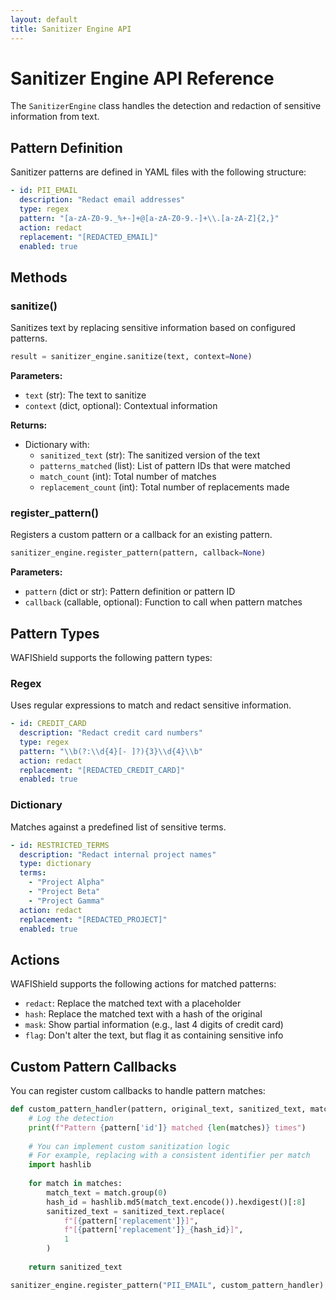 ```yaml
---
layout: default
title: Sanitizer Engine API
---
```


# Sanitizer Engine API Reference

The `SanitizerEngine` class handles the detection and redaction of sensitive information from text.

## Pattern Definition

Sanitizer patterns are defined in YAML files with the following structure:

```yaml
- id: PII_EMAIL
  description: "Redact email addresses"
  type: regex
  pattern: "[a-zA-Z0-9._%+-]+@[a-zA-Z0-9.-]+\\.[a-zA-Z]{2,}"
  action: redact
  replacement: "[REDACTED_EMAIL]"
  enabled: true
```

## Methods

### sanitize()

Sanitizes text by replacing sensitive information based on configured patterns.

```python
result = sanitizer_engine.sanitize(text, context=None)
```

**Parameters:**
- `text` (str): The text to sanitize
- `context` (dict, optional): Contextual information

**Returns:**
- Dictionary with:
  - `sanitized_text` (str): The sanitized version of the text
  - `patterns_matched` (list): List of pattern IDs that were matched
  - `match_count` (int): Total number of matches
  - `replacement_count` (int): Total number of replacements made

### register_pattern()

Registers a custom pattern or a callback for an existing pattern.

```python
sanitizer_engine.register_pattern(pattern, callback=None)
```

**Parameters:**
- `pattern` (dict or str): Pattern definition or pattern ID
- `callback` (callable, optional): Function to call when pattern matches

## Pattern Types

WAFIShield supports the following pattern types:

### Regex

Uses regular expressions to match and redact sensitive information.

```yaml
- id: CREDIT_CARD
  description: "Redact credit card numbers"
  type: regex
  pattern: "\\b(?:\\d{4}[- ]?){3}\\d{4}\\b"
  action: redact
  replacement: "[REDACTED_CREDIT_CARD]"
  enabled: true
```

### Dictionary

Matches against a predefined list of sensitive terms.

```yaml
- id: RESTRICTED_TERMS
  description: "Redact internal project names"
  type: dictionary
  terms:
    - "Project Alpha"
    - "Project Beta"
    - "Project Gamma"
  action: redact
  replacement: "[REDACTED_PROJECT]"
  enabled: true
```

## Actions

WAFIShield supports the following actions for matched patterns:

- `redact`: Replace the matched text with a placeholder
- `hash`: Replace the matched text with a hash of the original
- `mask`: Show partial information (e.g., last 4 digits of credit card)
- `flag`: Don't alter the text, but flag it as containing sensitive info

## Custom Pattern Callbacks

You can register custom callbacks to handle pattern matches:

```python
def custom_pattern_handler(pattern, original_text, sanitized_text, matches, context):
    # Log the detection
    print(f"Pattern {pattern['id']} matched {len(matches)} times")
    
    # You can implement custom sanitization logic
    # For example, replacing with a consistent identifier per match
    import hashlib
    
    for match in matches:
        match_text = match.group(0)
        hash_id = hashlib.md5(match_text.encode()).hexdigest()[:8]
        sanitized_text = sanitized_text.replace(
            f"[{pattern['replacement']}]", 
            f"[{pattern['replacement']}_{hash_id}]",
            1
        )
    
    return sanitized_text

sanitizer_engine.register_pattern("PII_EMAIL", custom_pattern_handler)
```
